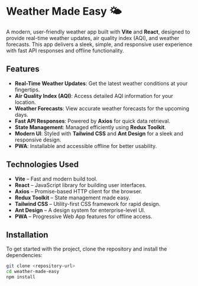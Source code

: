# Weather Made Easy 🌤️

A modern, user-friendly weather app built with **Vite** and **React**, designed to provide real-time weather updates, air quality index (AQI), and weather forecasts. This app delivers a sleek, simple, and responsive user experience with fast API responses and offline functionality.

## Features

- **Real-Time Weather Updates**: Get the latest weather conditions at your fingertips.
- **Air Quality Index (AQI)**: Access detailed AQI information for your location.
- **Weather Forecasts**: View accurate weather forecasts for the upcoming days.
- **Fast API Responses**: Powered by **Axios** for quick data retrieval.
- **State Management**: Managed efficiently using **Redux Toolkit**.
- **Modern UI**: Styled with **Tailwind CSS** and **Ant Design** for a sleek and responsive design.
- **PWA**: Installable and accessible offline for better usability.

## Technologies Used

- **Vite** – Fast and modern build tool.
- **React** – JavaScript library for building user interfaces.
- **Axios** – Promise-based HTTP client for the browser.
- **Redux Toolkit** – State management made easy.
- **Tailwind CSS** – Utility-first CSS framework for rapid design.
- **Ant Design** – A design system for enterprise-level UI.
- **PWA** – Progressive Web App features for offline access.

## Installation

To get started with the project, clone the repository and install the dependencies:

```bash
git clone <repository-url>
cd weather-made-easy
npm install
